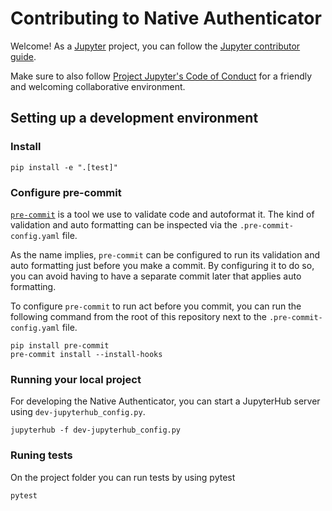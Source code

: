 # Contributing to Native Authenticator

Welcome! As a [Jupyter](https://jupyter.org) project,
you can follow the [Jupyter contributor guide](https://jupyter.readthedocs.io/en/latest/contributor/content-contributor.html).

Make sure to also follow [Project Jupyter's Code of Conduct](https://github.com/jupyter/governance/blob/master/conduct/code_of_conduct.md)
for a friendly and welcoming collaborative environment.

## Setting up a development environment

### Install

```shell
pip install -e ".[test]"
```

### Configure pre-commit

[`pre-commit`](https://pre-commit.com/) is a tool we use to validate code and
autoformat it. The kind of validation and auto formatting can be inspected via
the `.pre-commit-config.yaml` file.

As the name implies, `pre-commit` can be configured to run its validation and
auto formatting just before you make a commit. By configuring it to do so, you
can avoid having to have a separate commit later that applies auto formatting.

To configure `pre-commit` to run act before you commit, you can run the
following command from the root of this repository next to the
`.pre-commit-config.yaml` file.

```shell
pip install pre-commit
pre-commit install --install-hooks
```

### Running your local project

For developing the Native Authenticator, you can start a JupyterHub server using `dev-jupyterhub_config.py`.

```shell
jupyterhub -f dev-jupyterhub_config.py
```

### Runing tests

On the project folder you can run tests by using pytest

```shell
pytest
```
